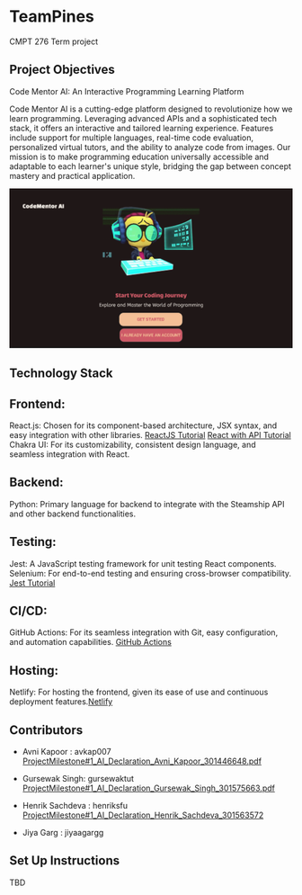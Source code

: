 # TeamPines

CMPT 276 Term project

## Project Objectives

Code Mentor AI: An Interactive Programming Learning Platform

Code Mentor AI is a cutting-edge platform designed to revolutionize how we learn programming. Leveraging advanced APIs and a sophisticated tech stack, it offers an interactive and tailored learning experience. Features include support for multiple languages, real-time code evaluation, personalized virtual tutors, and the ability to analyze code from images. Our mission is to make programming education universally accessible and adaptable to each learner's unique style, bridging the gap between concept mastery and practical application.

![Landing Page](Landing_Page.png "Code Mentor AI Landing Page")


## Technology Stack

## Frontend:
 React.js: Chosen for its component-based architecture, JSX syntax, and easy integration with other libraries. 
 [ReactJS Tutorial](https://react.dev/learn)
 [React with API Tutorial](https://www.freecodecamp.org/news/how-to-consume-rest-apis-in-react/)
 Chakra UI: For its customizability, consistent design language, and seamless integration with React.

## Backend:
 Python: Primary language for backend to integrate with the Steamship API and other backend functionalities.

## Testing:
 Jest: A JavaScript testing framework for unit testing React components.
 Selenium: For end-to-end testing and ensuring cross-browser compatibility.
 [Jest Tutorial](https://www.digitalocean.com/community/tutorials/how-to-test-a-react-app-with-jest-and-react-testing-library)

## CI/CD:
 GitHub Actions: For its seamless integration with Git, easy configuration, and automation capabilities.
 [GitHub Actions](https://docs.github.com/en/actions/learn-github-actions)
## Hosting:
 Netlify: For hosting the frontend, given its ease of use and continuous deployment features.[Netlify](https://www.netlify.com)

## Contributors 

- Avni Kapoor : avkap007
[ProjectMilestone#1_AI_Declaration_Avni_Kapoor_301446648.pdf](./extra/ProjectMilestone%231_AI_Declaration_Avni_Kapoor_301446648.pdf)

- Gursewak Singh: gursewaktut
[ProjectMilestone#1_AI_Declaration_Gursewak_Singh_301575663.pdf](./extra/ProjectMilestone%231_AI_Declaration_Gursewak_Singh_301575663.pdf)

- Henrik Sachdeva : henriksfu [ProjectMilestone#1_AI_Declaration_Henrik_Sachdeva_301563572](./extra/ProjectMilestone%231_AI_Declaration_Henrik_Sachdeva_301563572.pdf)
- Jiya Garg : jiyaagargg

## Set Up Instructions

TBD
